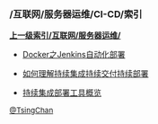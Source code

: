 ### /互联网/服务器运维/CI-CD/索引


**[上一级索引/互联网/服务器运维/](/互联网/服务器运维/)**

- [Docker之Jenkins自动化部署](/互联网/服务器运维/CI-CD/Docker之Jenkins自动化部署)

- [如何理解持续集成持续交付持续部署](/互联网/服务器运维/CI-CD/如何理解持续集成持续交付持续部署)

- [持续集成部署工具概览](/互联网/服务器运维/CI-CD/持续集成部署工具概览)


<font size=2 color='grey'> [@TsingChan](https://github.com/tsingchan) </font>

